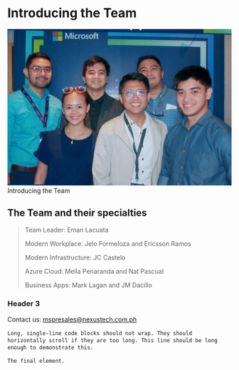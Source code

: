 
# Introducing the Team

![MSTeam](/assets/img/mspsteam.jpg)
Introducing the Team

## The Team and their specialties

> Team Leader: Eman Lacuata
>
> Modern Workplace: Jelo Formeloza and Ericsson Ramos
>
> Modern Infrastructure: JC Castelo
>
> Azure Cloud: Mella Penaranda and Nat Pascual
>
> Business Apps: Mark Lagan and JM Dacillo

### Header 3
Contact us: mspresales@nexustech.com.ph

```
Long, single-line code blocks should not wrap. They should horizontally scroll if they are too long. This line should be long enough to demonstrate this.
```

```
The final element.
```
